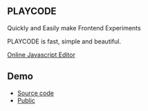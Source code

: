## PLAYCODE
Quickly and Easily make Frontend Experiments

PLAYCODE is fast, simple and beautiful.

[Online Javascript Editor](https://playcode.io)

## Demo 
 - [Source code](https://playcode.io/santa?tabs=game.js&output)
 - [Public](http://santa.playcode.io)

